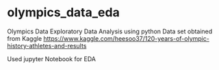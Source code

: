 # olympics_data_eda
Olympics Data Exploratory Data Analysis using python
Data set obtained from Kaggle
https://www.kaggle.com/heesoo37/120-years-of-olympic-history-athletes-and-results

Used jupyter Notebook for EDA
